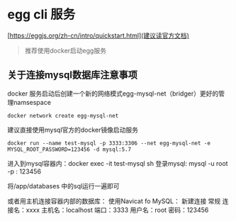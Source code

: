 # egg cli 服务

[https://eggjs.org/zh-cn/intro/quickstart.html](建议读官方文档)

>推荐使用docker启动egg服务


## 关于连接mysql数据库注意事项

docker 服务启动后创建一个新的网络模式egg-mysql-net（bridger）更好的管理namsespace
```
docker network create egg-mysql-net
```


建议直接使用mysql官方的docker镜像启动服务
```
docker run --name test-mysql -p 3333:3306 --net egg-mysql-net -e MYSQL_ROOT_PASSWORD=123456 -d mysql:5.7
```
进入到mysql容器内：docker exec -it test-mysql sh
登录mysql: mysql -u root -p
: 123456

将/app/databases 中的sql运行一遍即可

或者用主机连接容器内部的数据库：
使用Navicat fo MySQL：
新建连接 常规
连接名：xxxx
主机名：localhost
端口：3333
用户名：root
密码：123456
